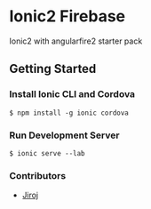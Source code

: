 # Ionic2 Firebase
Ionic2 with angularfire2 starter pack

## Getting Started

### Install Ionic CLI and Cordova

```
$ npm install -g ionic cordova
```

### Run Development Server

```
$ ionic serve --lab
```

### Contributors

- [Jiroj](https://github.com/jiro412j)
